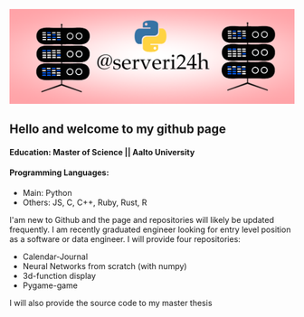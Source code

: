 ![alt text](portfolio_tausta2.png)

## Hello and welcome to my github page

#### Education: Master of Science || Aalto University
#### Programming Languages: 
* Main: Python
* Others: JS, C, C++, Ruby, Rust, R 

I'am new to Github and the page and repositories will likely be updated frequently. I am recently graduated engineer looking for entry level position as a software or data engineer. I will provide four repositories:

* Calendar-Journal
* Neural Networks from scratch (with numpy)
* 3d-function display
* Pygame-game

I will also provide the source code to my master thesis



<!---
serveri24h/serveri24h is a ✨ special ✨ repository because its `README.md` (this file) appears on your GitHub profile.
You can click the Preview link to take a look at your changes.

bash toimii näin

```bash
pwd
```

--->
